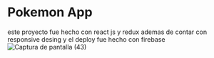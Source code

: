# Pokemon App

este proyecto fue hecho con react js y redux ademas de contar con responsive desing y el deploy fue hecho con firebase
![Captura de pantalla (43)](https://user-images.githubusercontent.com/105133048/217136203-448e7c13-dd82-4025-a9e0-17bbd7edc965.png)

